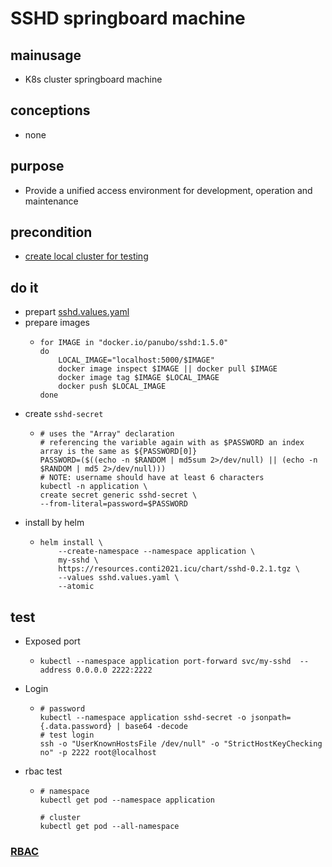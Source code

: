 # SSHD springboard machine

## mainusage
* K8s cluster springboard machine

## conceptions
* none

## purpose
* Provide a unified access environment for development, operation and maintenance

## precondition
* [create local cluster for testing](/kubernetes/basic/local.cluster.for.testing.md)

## do it
* prepart [sshd.values.yaml](sshd/sshd.values.yaml.md)
* prepare images
  * ```shell
    for IMAGE in "docker.io/panubo/sshd:1.5.0"
    do
        LOCAL_IMAGE="localhost:5000/$IMAGE"
        docker image inspect $IMAGE || docker pull $IMAGE
        docker image tag $IMAGE $LOCAL_IMAGE
        docker push $LOCAL_IMAGE
    done
    ```
* create `sshd-secret`
  * ```shell
    # uses the "Array" declaration
    # referencing the variable again with as $PASSWORD an index array is the same as ${PASSWORD[0]}
    PASSWORD=($((echo -n $RANDOM | md5sum 2>/dev/null) || (echo -n $RANDOM | md5 2>/dev/null)))
    # NOTE: username should have at least 6 characters
    kubectl -n application \
    create secret generic sshd-secret \
    --from-literal=password=$PASSWORD
    ```
* install by helm
  * ```shell
    helm install \
        --create-namespace --namespace application \
        my-sshd \
        https://resources.conti2021.icu/chart/sshd-0.2.1.tgz \
        --values sshd.values.yaml \
        --atomic
    ```
    
## test
* Exposed port
  * ```shell
    kubectl --namespace application port-forward svc/my-sshd  --address 0.0.0.0 2222:2222
    ```
* Login
  * ```shell
    # password
    kubectl --namespace application sshd-secret -o jsonpath={.data.password} | base64 -decode 
    # test login
    ssh -o "UserKnownHostsFile /dev/null" -o "StrictHostKeyChecking no" -p 2222 root@localhost
    ```
* rbac test
  * ```shell
    # namespace
    kubectl get pod --namespace application
    
    # cluster
    kubectl get pod --all-namespace
    ```
    
### [RBAC](../resources/rbac.md)